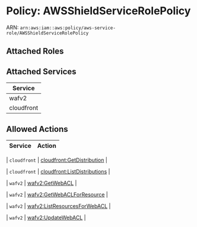 # Policy: AWSShieldServiceRolePolicy

ARN: `arn:aws:iam::aws:policy/aws-service-role/AWSShieldServiceRolePolicy`

## Attached Roles

## Attached Services

| Service |
|---------|
| wafv2 |
| cloudfront |

## Allowed Actions

| Service | Action |
|:-------:|--------|

| `cloudfront` | [cloudfront:GetDistribution](../actions.md#cloudfront:getdistribution) |

| `cloudfront` | [cloudfront:ListDistributions](../actions.md#cloudfront:listdistributions) |

| `wafv2` | [wafv2:GetWebACL](../actions.md#wafv2:getwebacl) |

| `wafv2` | [wafv2:GetWebACLForResource](../actions.md#wafv2:getwebaclforresource) |

| `wafv2` | [wafv2:ListResourcesForWebACL](../actions.md#wafv2:listresourcesforwebacl) |

| `wafv2` | [wafv2:UpdateWebACL](../actions.md#wafv2:updatewebacl) |
